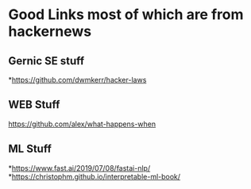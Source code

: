  Good Links most of which are from hackernews
 ============================================

Gernic SE stuff
---------------
  *https://github.com/dwmkerr/hacker-laws

WEB Stuff
---------
https://github.com/alex/what-happens-when

ML Stuff
-------
  *https://www.fast.ai/2019/07/08/fastai-nlp/
  *https://christophm.github.io/interpretable-ml-book/
